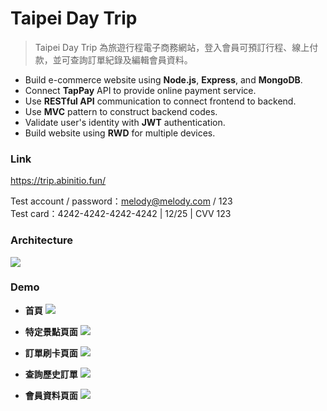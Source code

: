 # Taipei Day Trip

> Taipei Day Trip 為旅遊行程電子商務網站，登入會員可預訂行程、線上付款，並可查詢訂單紀錄及編輯會員資料。

- Build e-commerce website using **Node.js**, **Express**, and **MongoDB**.
- Connect **TapPay** API to provide online payment service.
- Use **RESTful API** communication to connect frontend to backend.
- Use **MVC** pattern to construct backend codes.
- Validate user's identity with **JWT** authentication.
- Build website using **RWD** for multiple devices.

### Link

https://trip.abinitio.fun/

Test account / password：melody@melody.com / 123  
Test card：4242-4242-4242-4242 | 12/25 | CVV 123

### Architecture

![][architecture]

[architecture]: ./readme/Architecture.jpg

### Demo

- **首頁**
  ![][index]

[index]: ./readme/index.png

- **特定景點頁面**
  ![][attraction]

[attraction]: ./readme/attraction.png

- **訂單刷卡頁面**
  ![][booking]

[booking]: ./readme/booking.png

- **查詢歷史訂單**
  ![][orderlist]

[orderlist]: ./readme/orderlist.png

- **會員資料頁面**
  ![][membership]

[membership]: ./readme/membership.png
